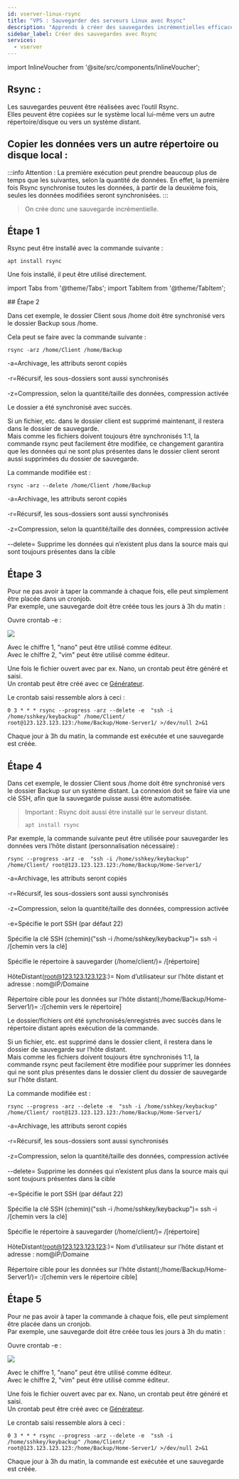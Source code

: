 ```yaml
---
id: vserver-linux-rsync
title: "VPS : Sauvegarder des serveurs Linux avec Rsync"
description: "Apprends à créer des sauvegardes incrémentielles efficaces avec Rsync pour la synchronisation locale ou distante des données → Découvre-le maintenant"
sidebar_label: Créer des sauvegardes avec Rsync
services:
  - vserver
---
```


import InlineVoucher from '@site/src/components/InlineVoucher';

<InlineVoucher />

## Rsync :

Les sauvegardes peuvent être réalisées avec l’outil Rsync.  
Elles peuvent être copiées sur le système local lui-même vers un autre répertoire/disque ou vers un système distant.  

## Copier les données vers un autre répertoire ou disque local :

:::info
Attention : La première exécution peut prendre beaucoup plus de temps que les suivantes, selon la quantité de données. En effet, la première fois Rsync synchronise toutes les données, à partir de la deuxième fois, seules les données modifiées seront synchronisées. 
:::
>On crée donc une sauvegarde incrémentielle.  

## Étape 1

Rsync peut être installé avec la commande suivante :

```
apt install rsync
```

Une fois installé, il peut être utilisé directement. 

import Tabs from '@theme/Tabs';
import TabItem from '@theme/TabItem';

<Tabs>
<TabItem value="Sauvegarde quotidienne vers un répertoire/disque local" label="Sauvegarde quotidienne vers un répertoire/disque local">
## Étape 2

Dans cet exemple, le dossier Client sous /home doit être synchronisé vers le dossier Backup sous /home. 

Cela peut se faire avec la commande suivante : 

```
rsync -arz /home/Client /home/Backup
```
-a=Archivage, les attributs seront copiés  
<br/>
-r=Récursif, les sous-dossiers sont aussi synchronisés  
<br/>
-z=Compression, selon la quantité/taille des données, compression activée  


Le dossier a été synchronisé avec succès. 

Si un fichier, etc. dans le dossier client est supprimé maintenant, il restera dans le dossier de sauvegarde.  
Mais comme les fichiers doivent toujours être synchronisés 1:1, la commande rsync peut facilement être modifiée, ce changement garantira que les données qui ne sont plus présentes dans le dossier client seront aussi supprimées du dossier de sauvegarde. 

La commande modifiée est : 

```
rsync -arz --delete /home/Client /home/Backup
```
-a=Archivage, les attributs seront copiés  
<br/>
-r=Récursif, les sous-dossiers sont aussi synchronisés  
<br/>
-z=Compression, selon la quantité/taille des données, compression activée  
<br/>
--delete= Supprime les données qui n’existent plus dans la source mais qui sont toujours présentes dans la cible

## Étape 3

Pour ne pas avoir à taper la commande à chaque fois, elle peut simplement être placée dans un cronjob.  
Par exemple, une sauvegarde doit être créée tous les jours à 3h du matin : 

Ouvre crontab -e :

![](https://screensaver01.zap-hosting.com/index.php/s/9ScQ7roDkzWcSFW/preview)

Avec le chiffre 1, "nano" peut être utilisé comme éditeur.  
Avec le chiffre 2, "vim" peut être utilisé comme éditeur.  

Une fois le fichier ouvert avec par ex. Nano, un crontab peut être généré et saisi.  
Un crontab peut être créé avec ce [Générateur](https://crontab-generator.org/). 

Le crontab saisi ressemble alors à ceci : 

 ```
0 3 * * * rsync --progress -arz --delete -e  "ssh -i /home/sshkey/keybackup" /home/Client/ root@123.123.123.123:/home/Backup/Home-Server1/ >/dev/null 2>&1
```

Chaque jour à 3h du matin, la commande est exécutée et une sauvegarde est créée. 

</TabItem>
<TabItem value="Sauvegarde quotidienne vers un système distant" label="Sauvegarde quotidienne vers un système distant">

## Étape 4

Dans cet exemple, le dossier Client sous /home doit être synchronisé vers le dossier Backup sur un système distant. La connexion doit se faire via une clé SSH, afin que la sauvegarde puisse aussi être automatisée.  
>Important : Rsync doit aussi être installé sur le serveur distant.  
>```
>apt install rsync
>```

Par exemple, la commande suivante peut être utilisée pour sauvegarder les données vers l’hôte distant (personnalisation nécessaire) : 

```
rsync --progress -arz -e  "ssh -i /home/sshkey/keybackup" /home/Client/ root@123.123.123.123:/home/Backup/Home-Server1/
```

-a=Archivage, les attributs seront copiés  
<br/>
-r=Récursif, les sous-dossiers sont aussi synchronisés  
<br/>
-z=Compression, selon la quantité/taille des données, compression activée  
<br/>
-e=Spécifie le port SSH (par défaut 22)  
<br/>
Spécifie la clé SSH (chemin)("ssh -i /home/sshkey/keybackup")= ssh -i /[chemin vers la clé]  
<br/>
Spécifie le répertoire à sauvegarder (/home/client/)= /[répertoire]  
<br/>
HôteDistant(root@123.123.123.123:)= Nom d’utilisateur sur l’hôte distant et adresse : nom@IP/Domaine  
<br/>
Répertoire cible pour les données sur l’hôte distant(:/home/Backup/Home-Server1/)= :/[chemin vers le répertoire]

Le dossier/fichiers ont été synchronisés/enregistrés avec succès dans le répertoire distant après exécution de la commande.
  

Si un fichier, etc. est supprimé dans le dossier client, il restera dans le dossier de sauvegarde sur l’hôte distant.  
Mais comme les fichiers doivent toujours être synchronisés 1:1, la commande rsync peut facilement être modifiée pour supprimer les données qui ne sont plus présentes dans le dossier client du dossier de sauvegarde sur l’hôte distant. 

La commande modifiée est :

```
rsync --progress -arz --delete -e  "ssh -i /home/sshkey/keybackup" /home/Client/ root@123.123.123.123:/home/Backup/Home-Server1/
```
-a=Archivage, les attributs seront copiés  
<br/>
-r=Récursif, les sous-dossiers sont aussi synchronisés  
<br/>
-z=Compression, selon la quantité/taille des données, compression activée  
<br/>
--delete= Supprime les données qui n’existent plus dans la source mais qui sont toujours présentes dans la cible  
<br/>
-e=Spécifie le port SSH (par défaut 22)  
<br/>
Spécifie la clé SSH (chemin)("ssh -i /home/sshkey/keybackup")= ssh -i /[chemin vers la clé]  
<br/>
Spécifie le répertoire à sauvegarder (/home/client/)= /[répertoire]  
<br/>
HôteDistant(root@123.123.123.123:)= Nom d’utilisateur sur l’hôte distant et adresse : nom@IP/Domaine  
<br/>
Répertoire cible pour les données sur l’hôte distant(:/home/Backup/Home-Server1/)= :/[chemin vers le répertoire cible]

## Étape 5

Pour ne pas avoir à taper la commande à chaque fois, elle peut simplement être placée dans un cronjob.  
Par exemple, une sauvegarde doit être créée tous les jours à 3h du matin : 

Ouvre crontab -e :

![](https://screensaver01.zap-hosting.com/index.php/s/9ScQ7roDkzWcSFW/preview)

Avec le chiffre 1, "nano" peut être utilisé comme éditeur.  
Avec le chiffre 2, "vim" peut être utilisé comme éditeur.  

Une fois le fichier ouvert avec par ex. Nano, un crontab peut être généré et saisi.  
Un crontab peut être créé avec ce [Générateur](https://crontab-generator.org/). 

Le crontab saisi ressemble alors à ceci : 
  
  
 ```
0 3 * * * rsync --progress -arz --delete -e  "ssh -i /home/sshkey/keybackup" /home/Client/ root@123.123.123.123:/home/Backup/Home-Server1/ >/dev/null 2>&1
```

Chaque jour à 3h du matin, la commande est exécutée et une sauvegarde est créée. 

</TabItem>
</Tabs>

<InlineVoucher />